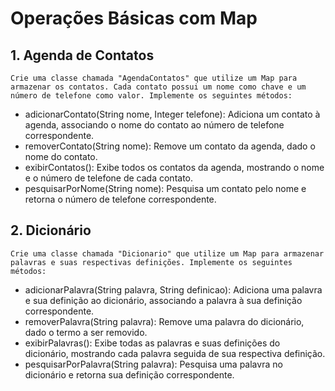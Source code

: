 # Operações Básicas com Map

## 1. Agenda de Contatos

`Crie uma classe chamada "AgendaContatos" que utilize um Map para armazenar os contatos. Cada contato possui um nome como chave e um número de telefone como valor. Implemente os seguintes métodos:`

* adicionarContato(String nome, Integer telefone): Adiciona um contato à agenda, associando o nome do contato ao número de telefone correspondente.
* removerContato(String nome): Remove um contato da agenda, dado o nome do contato.
* exibirContatos(): Exibe todos os contatos da agenda, mostrando o nome e o número de telefone de cada contato.
* pesquisarPorNome(String nome): Pesquisa um contato pelo nome e retorna o número de telefone correspondente.

## 2. Dicionário

`Crie uma classe chamada "Dicionario" que utilize um Map para armazenar palavras e suas respectivas definições. Implemente os seguintes métodos:`

* adicionarPalavra(String palavra, String definicao): Adiciona uma palavra e sua definição ao dicionário, associando a palavra à sua definição correspondente.
* removerPalavra(String palavra): Remove uma palavra do dicionário, dado o termo a ser removido.
* exibirPalavras(): Exibe todas as palavras e suas definições do dicionário, mostrando cada palavra seguida de sua respectiva definição.
* pesquisarPorPalavra(String palavra): Pesquisa uma palavra no dicionário e retorna sua definição correspondente.